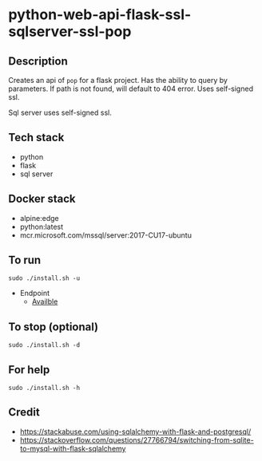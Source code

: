 # python-web-api-flask-ssl-sqlserver-ssl-pop

## Description
Creates an api of `pop` for a flask project.
Has the ability to query by parameters.
If path is not found, will default to 404 error.
Uses self-signed ssl.

Sql server uses self-signed ssl.

## Tech stack
- python
- flask
- sql server

## Docker stack
- alpine:edge
- python:latest
- mcr.microsoft.com/mssql/server:2017-CU17-ubuntu

## To run
`sudo ./install.sh -u`
- Endpoint
  - [Availble](https://localhost/pop)

## To stop (optional)
`sudo ./install.sh -d`

## For help
`sudo ./install.sh -h`

## Credit
- https://stackabuse.com/using-sqlalchemy-with-flask-and-postgresql/
- https://stackoverflow.com/questions/27766794/switching-from-sqlite-to-mysql-with-flask-sqlalchemy
